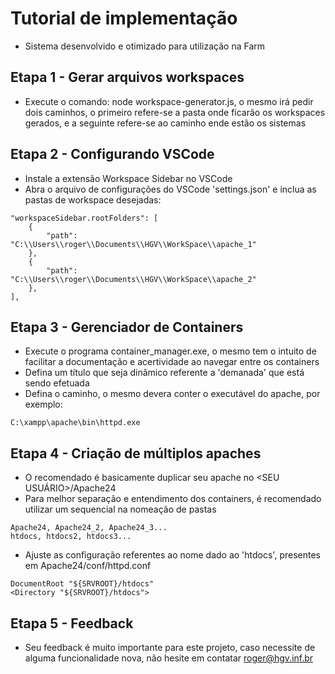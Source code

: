 # Tutorial de implementação
- Sistema desenvolvido e otimizado para utilização na Farm

## Etapa 1 - Gerar arquivos workspaces
- Execute o comando: node workspace-generator.js, o mesmo irá pedir dois caminhos, o primeiro refere-se a pasta onde ficarão os workspaces gerados, e a seguinte refere-se ao caminho ende estão os sistemas

## Etapa 2 - Configurando VSCode
- Instale a extensão Workspace Sidebar no VSCode
- Abra o arquivo de configurações do VSCode 'settings.json' e inclua as pastas de workspace desejadas:

```
"workspaceSidebar.rootFolders": [
    {
        "path": "C:\\Users\\roger\\Documents\\HGV\\WorkSpace\\apache_1"
    },
    {
        "path": "C:\\Users\\roger\\Documents\\HGV\\WorkSpace\\apache_2"
    },
],
```

## Etapa 3 - Gerenciador de Containers
- Execute o programa container_manager.exe, o mesmo tem o intuito de facilitar a documentação e acertividade ao navegar entre os containers
- Defina um título que seja dinâmico referente a 'demanada' que está sendo efetuada
- Defina o caminho, o mesmo devera conter o executável do apache, por exemplo:
```
C:\xampp\apache\bin\httpd.exe
```

## Etapa 4 - Criação de múltiplos apaches
- O recomendado é basicamente duplicar seu apache no <SEU USUÁRIO>/Apache24
- Para melhor separação e entendimento dos containers, é recomendado utilizar um sequencial na nomeação de pastas
```
Apache24, Apache24_2, Apache24_3...
htdocs, htdocs2, htdocs3...
```
- Ajuste as configuração referentes ao nome dado ao 'htdocs', presentes em Apache24/conf/httpd.conf
```
DocumentRoot "${SRVROOT}/htdocs"
<Directory "${SRVROOT}/htdocs">
```

## Etapa 5 - Feedback
- Seu feedback é muito importante para este projeto, caso necessite de alguma funcionalidade nova, não hesite em contatar roger@hgv.inf.br
